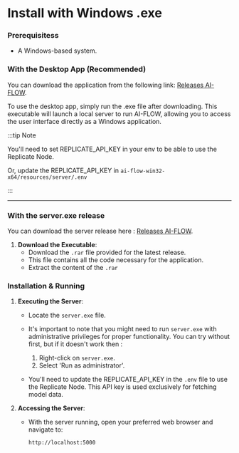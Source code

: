 # Install with Windows .exe

### Prerequisitess

- A Windows-based system.

### With the Desktop App (Recommended)

You can download the application from the following link: [Releases AI-FLOW](https://ai-flow.net/release.html).

To use the desktop app, simply run the .exe file after downloading. This executable will launch a local server to run AI-FLOW, allowing you to access the user interface directly as a Windows application.

:::tip Note

You'll need to set REPLICATE_API_KEY in your env to be able to use the Replicate Node.

Or, update the REPLICATE_API_KEY in `ai-flow-win32-x64/resources/server/.env`

:::

---

### With the server.exe release

You can download the server release here : [Releases AI-FLOW](https://ai-flow.net/release.html).

1. **Download the Executable**:
   - Download the `.rar` file provided for the latest release.
   - This file contains all the code necessary for the application.
   - Extract the content of the `.rar`

### Installation & Running

1. **Executing the Server**:

   - Locate the `server.exe` file.

   - It's important to note that you might need to run `server.exe` with administrative privileges for proper functionality. You can try without first, but if it doesn't work then :

     1. Right-click on `server.exe`.
     2. Select 'Run as administrator'.

   - You'll need to update the REPLICATE_API_KEY in the `.env` file to use the Replicate Node. This API key is used exclusively for fetching model data.

2. **Accessing the Server**:
   - With the server running, open your preferred web browser and navigate to:
     ```
     http://localhost:5000
     ```
